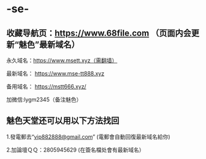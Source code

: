 # -se-
收藏导航页：https://www.68file.com    （页面内会更新“魅色”最新域名）
-----------------------------------------------------------------

永久域名：https://www.msett.xyz（需翻墙）


最新域名：
https://www.mse-tt888.xyz

备用域名：
https://mstt666.xyz/


加微信:lygm2345（备注魅色）

魅色天堂还可以用以下方法找回
-----------------------------------------------------------------

1.發電郵去“vip882888@gmail.com” (電郵會自動回復最新域名給你)

2.加論壇ＱＱ：2805945629 (在簽名檔处會有最新域名）

